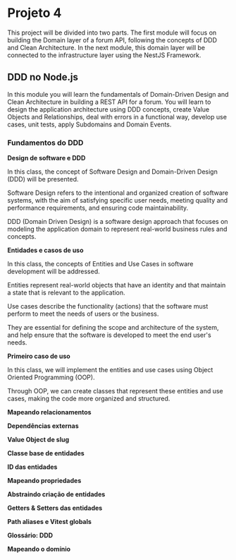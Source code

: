 # Projeto 4

This project will be divided into two parts. The first module will focus on building the Domain layer of a forum API, following the concepts of DDD and Clean Architecture. In the next module, this domain layer will be connected to the infrastructure layer using the NestJS Framework.

## DDD no Node.js

In this module you will learn the fundamentals of Domain-Driven Design and Clean Architecture in building a REST API for a forum. You will learn to design the application architecture using DDD concepts, create Value Objects and Relationships, deal with errors in a functional way, develop use cases, unit tests, apply Subdomains and Domain Events.

### Fundamentos do DDD

**Design de software e DDD**

In this class, the concept of Software Design and Domain-Driven Design (DDD) will be presented.

Software Design refers to the intentional and organized creation of software systems, with the aim of satisfying specific user needs, meeting quality and performance requirements, and ensuring code maintainability.

DDD (Domain Driven Design) is a software design approach that focuses on modeling the application domain to represent real-world business rules and concepts.

**Entidades e casos de uso**

In this class, the concepts of Entities and Use Cases in software development will be addressed.

Entities represent real-world objects that have an identity and that maintain a state that is relevant to the application.

Use cases describe the functionality (actions) that the software must perform to meet the needs of users or the business.

They are essential for defining the scope and architecture of the system, and help ensure that the software is developed to meet the end user's needs.

**Primeiro caso de uso**

In this class, we will implement the entities and use cases using Object Oriented Programming (OOP).

Through OOP, we can create classes that represent these entities and use cases, making the code more organized and structured.

**Mapeando relacionamentos**

**Dependências externas**

**Value Object de slug**

**Classe base de entidades**

**ID das entidades**

**Mapeando propriedades**

**Abstraindo criação de entidades**

**Getters & Setters das entidades**

**Path aliases e Vitest globals**

**Glossário: DDD**

**Mapeando o domínio**
